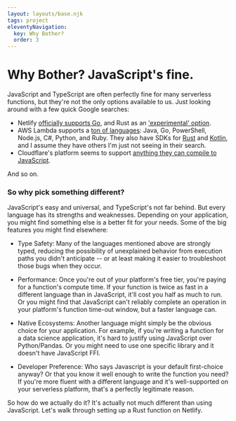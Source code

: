 ```yaml
---
layout: layouts/base.njk
tags: project
eleventyNavigation:
  key: Why Bother?
  order: 3
---
```

# Why Bother? JavaScript's fine.

JavaScript and TypeScript are often perfectly fine for many serverless functions, but they're not the only options available to us. Just looking around with a few quick Google searches:
* Netlify [officially supports Go](https://docs.netlify.com/functions/build/?fn-language=ts), and Rust as an ['experimental' option](https://www.netlify.com/blog/2021/10/14/write-netlify-functions-in-rust/). 
* AWS Lambda supports a [ton of languages](https://aws.amazon.com/lambda/features/): Java, Go, PowerShell, Node.js, C#, Python, and Ruby. They also have SDKs for [Rust](https://aws.amazon.com/sdk-for-rust/) and [Kotlin](https://docs.aws.amazon.com/sdk-for-kotlin/latest/developer-guide/kotlin_lambda_code_examples.html), and I assume they have others I'm just not seeing in their search. 
* Cloudflare's platform seems to support [anything they can compile to JavaScript](https://developers.cloudflare.com/workers/platform/languages/).

And so on.

### So why pick something different?

JavaScript's easy and universal, and TypeScript's not far behind. But every language has its strengths and weaknesses. Depending on your application, you might find something else is a better fit for your needs. Some of the big features you might find elsewhere:
* Type Safety: Many of the languages mentioned above are strongly typed, reducing the possibility of unexplained behavior from execution paths you didn't anticipate -- or at least making it easier to troubleshoot those bugs when they occur.

* Performance: Once you're out of your platform's free tier, you're paying for a function's compute time. If your function is twice as fast in a different language than in JavaScript, it'll cost you half as much to run. Or you might find that JavaScript can't reliably complete an operation in your platform's function time-out window, but a faster language can.
* Native Ecosystems: Another language might simply be the obvious choice for your application. For example, if you're writing a function for a data science application, it's hard to justify using JavaScript over Python/Pandas. Or you might need to use one specific library and it doesn't have JavaScript FFI. 
* Developer Preference: Who says Javascript is your default first-choice anyway? Or that you know it well enough to write the function you need? If you're more fluent with a different language and it's well-supported on your serverless platform, that's a perfectly legitimate reason.

So how do we actually do it? It's actually not much different than using JavaScript. Let's walk through setting up a Rust function on Netlify.
